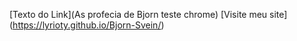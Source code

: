 [Texto do Link](As profecia de Bjorn teste chrome)
[Visite meu site] (https://lyrioty.github.io/Bjorn-Svein/)